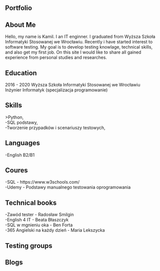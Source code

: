 <h2>Portfolio</h2>

<h2>About Me</h2>
Hello, my name is Kamil. I an IT enginner. I graduated from Wyższa Szkoła Informatyki Stosowanej we Wrocławiu. Recently i have started interest to software testing. My goal is to develop testing knowlage, technical skills, and also get my first job. On this site I would like to share all gained experience from personal studies and researches.

<h2>Education</h2>

2016 - 2020 Wyższa Szkoła Informatyki Stosowanej we Wrocławiu <br>
Inżynier Informatyk (specjalizacja programowanie)

<h2>Skills</h2>
>Python,<br>
-SQL podstawy,<br>
-Tworzenie przypadków i scenariuszy testowych,  <br>


<h2>Languages</h2>
-English B2/B1<br>


<h2>Coures</h2>
-SQL - https://www.w3schools.com/<br>
-Udemy - Podstawy manualnego testowania oprogramowania


<h2>Technical books</h2>

-Zawód tester - Radosław Smilgin<br>
-English 4 IT - Beata Błaszczyk<br>
-SQL w mgnieniu oka - Ben Forta<br>
-365 Angielski na każdy dzień - Maria Lekszycka<br>



<h2>Testing groups</h2>



<h2>Blogs</h2>

